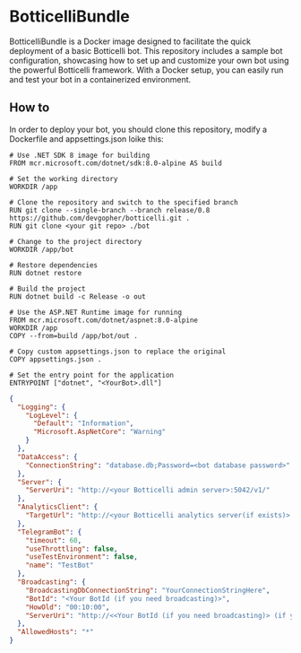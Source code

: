 # BotticelliBundle
BotticelliBundle is a Docker image designed to facilitate the quick deployment of a basic Botticelli bot. 
This repository includes a sample bot configuration, showcasing how to set up and customize your own bot 
using the powerful Botticelli framework. With a Docker setup, you can easily run and test your bot in a 
containerized environment.

## How to
In order to deploy your bot, you should clone this repository, modify a Dockerfile and appsettings.json loike this:

```
# Use .NET SDK 8 image for building
FROM mcr.microsoft.com/dotnet/sdk:8.0-alpine AS build

# Set the working directory
WORKDIR /app

# Clone the repository and switch to the specified branch
RUN git clone --single-branch --branch release/0.8 https://github.com/devgopher/botticelli.git .
RUN git clone <your git repo> ./bot

# Change to the project directory
WORKDIR /app/bot

# Restore dependencies
RUN dotnet restore

# Build the project
RUN dotnet build -c Release -o out

# Use the ASP.NET Runtime image for running
FROM mcr.microsoft.com/dotnet/aspnet:8.0-alpine
WORKDIR /app
COPY --from=build /app/bot/out .

# Copy custom appsettings.json to replace the original
COPY appsettings.json .

# Set the entry point for the application
ENTRYPOINT ["dotnet", "<YourBot>.dll"]
```

```json
{
  "Logging": {
    "LogLevel": {
      "Default": "Information",
      "Microsoft.AspNetCore": "Warning"
    }
  },
  "DataAccess": {
    "ConnectionString": "database.db;Password=<bot database password>"
  },
  "Server": {
    "ServerUri": "http://<your Botticelli admin server>:5042/v1/"
  },
  "AnalyticsClient": {
    "TargetUrl": "http://<your Botticelli analytics server(if exists)>:5251/v1/"
  },
  "TelegramBot": {
    "timeout": 60,
    "useThrottling": false,
    "useTestEnvironment": false,
    "name": "TestBot"
  },
  "Broadcasting": {
    "BroadcastingDbConnectionString": "YourConnectionStringHere",
    "BotId": "<Your BotId (if you need broadcasting)>",
    "HowOld": "00:10:00",
    "ServerUri": "http://<<Your BotId (if you need broadcasting)> (if you need broadcasting)>:5042/v1"
  },
  "AllowedHosts": "*"
}
```
